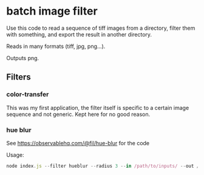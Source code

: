 # batch image filter

Use this code to read a sequence of tiff images from a directory, filter
them with something, and export the result in another directory.

Reads in many formats (tiff, jpg, png…).

Outputs png.



## Filters

### color-transfer

This was my first application, the filter itself is specific to a certain
image sequence and not generic. Kept here for no good reason.

### hue blur

See https://observablehq.com/@fil/hue-blur for the code

Usage:

~~~js
node index.js --filter hueblur --radius 3 --in /path/to/inputs/ --out /path/to/outputs-blur-3/
~~~


